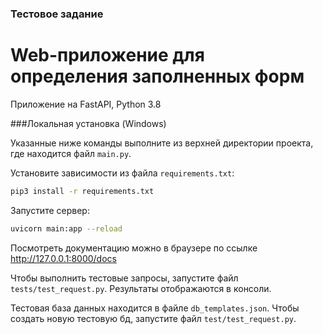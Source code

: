### Тестовое задание
# Web-приложение для определения заполненных форм

Приложение на FastAPI, Python 3.8

###Локальная установка (Windows)

Указанные ниже команды выполните из верхней директории проекта, где находится файл ```main.py```.

Установите зависимости из файла ```requirements.txt```:
 ```sh
pip3 install -r requirements.txt
```
Запустите сервер:
```sh
uvicorn main:app --reload
```
Посмотреть документацию можно в браузере по ссылке http://127.0.0.1:8000/docs

Чтобы выполнить тестовые запросы, запустите файл ```tests/test_request.py```.
Результаты отображаются в консоли.

Тестовая база данных находится в файле ```db_templates.json```. Чтобы создать новую тестовую бд, запустите файл ```test/test_request.py```.
